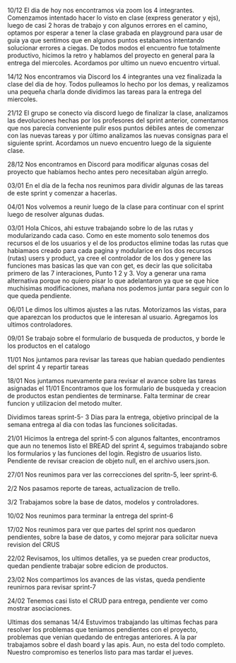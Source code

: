 10/12
El dia de hoy nos encontramos via zoom los 4 integrantes.
Comenzamos intentado hacer lo visto en clase (express generator y ejs), luego de casi 2 horas de trabajo y con algunos errores en el camino, optamos por esperar a tener la clase grabada en playground para usar de guia ya que sentimos que en algunos puntos estabamos intentando solucionar errores a ciegas. 
De todos modos el encuentro fue totalmente productivo, hicimos la retro y hablamos del proyecto en general para la entrega del miercoles. 
Acordamos por ultimo un nuevo encuentro virtual.

14/12
Nos encontramos via Discord los 4 integrantes una vez finalizada la clase del dia de hoy.
Todos pulleamos lo hecho por los demas, y realizamos una pequeña charla donde dividimos las tareas para la entrega del miercoles. 

21/12 
El grupo se conecto vía discord luego de finalizar la clase, analizamos las devoluciones hechas por los profesores del sprint anterior, comentamos que nos parecía conveniente pulir esos puntos débiles antes de comenzar con las nuevas tareas y por último analizamos las nuevas consignas para el siguiente sprint. Acordamos un nuevo encuentro luego de la siguiente clase. 

28/12 
Nos encontramos en Discord para modificar algunas cosas del proyecto que habíamos hecho antes pero necesitaban algún arreglo.

03/01 
En el día de la fecha nos reunimos para dividir algunas de las tareas de este sprint y comenzar a hacerlas. 

04/01
Nos volvemos a reunir luego de la clase para continuar con el sprint luego de resolver algunas dudas.

03/01
Hola Chicos, ahi estuve trabajando sobre lo de las rutas y modularizando cada caso. 
Como en este momento solo tenemos dos recursos el de los usuarios y el de los productos elimine todas las rutas que habiamaos creado para cada pagina y modularice en los dos recursos (rutas) users y product, ya cree el controlador de los dos y genere las funciones mas basicas las que van con get, es decir las que solicitaba primero de las 7 interaciones, Punto 1 2 y 3. 
Voy a generar una rama alternativa porque no quiero pisar lo que adelantaron ya que se que hice muchisimas modificaciones, mañana nos podemos juntar para seguir con lo que queda pendiente. 

06/01
Le dimos los ultimos ajustes a las rutas.
Motorizamos las vistas, para que aparezcan los productos que le interesan al usuario.
Agregamos los ultimos controladores.

09/01
Se trabajo sobre el formulario de busqueda de productos, y borde le los productos en el catalogo

11/01
Nos juntamos para revisar las tareas que habian quedado pendientes del sprint 4 y repartir tareas    

18/01
Nos juntamos nuevamente para revisar el avance sobre las tareas asignadas el 11/01
Encontramos que los formulario de busqueda y creacion de productos estan pendientes de terminarse. 
Falta terminar de crear funcion y utilizacion del metodo multer. 

Dividimos tareas sprint-5- 
3 Dias para la entrega, objetivo principal de la semana entrega al dia con todas las funciones solicitadas. 

21/01
Hicimos la entrega del sprint-5 con algunos faltantes, encontramos que aun no tenemos listo el BREAD del sprint 4, seguimos trabajando sobre los formularios y las funciones del login. Registro de usuarios listo. Pendiente de revisar creacion de objeto null, en el archivo users.json.


27/01
Nos reunimos para ver las correcciones del spritn-5, leer sprint-6.

2/2
Nos pasamos reporte de tareas, actualizacion de trello. 

3/2
Trabajamos sobre la base de datos, modelos y controladores. 

10/02 
Nos reunimos para terminar la entrega del sprint-6

17/02 
Nos reunimos para ver que partes del sprint nos quedaron pendientes, sobre la base de datos, y como mejorar para solicitar nueva revision del CRUS

22/02 
Revisamos, los ultimos detalles, ya se pueden crear productos, quedan pendiente trabajar sobre edicion de productos. 

23/02
Nos compartimos los avances de las vistas, queda pendiente reunirnos para revisar sprint-7

24/02
Tenemos casi listo el CRUD para entrega, pendiente ver como mostrar asociaciones. 

Ultimas dos semanas
14/4 Estuvimos trabajando las ultimas fechas para resolver los problemas que teniamos pendientes con el proyecto, problemas que venian quedando de entregas anteriores. A la par trabajamos sobre el dash board y las apis. Aun, no esta del todo completo. Nuestro compromiso es tenerlos listo para mas tardar el jueves. 

